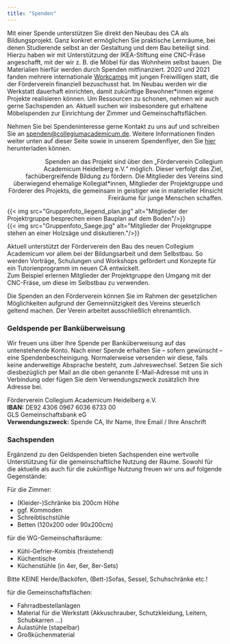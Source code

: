 ```yaml
---
title: "Spenden"
---
```


Mit einer Spende unterstützen Sie direkt den Neubau des CA als Bildungsprojekt.
Ganz konkret ermöglichen Sie praktische Lernräume, bei denen Studierende selbst
an der Gestaltung und dem Bau beteiligt sind. Hierzu haben wir mit Unterstützung
der IKEA-Stiftung eine CNC-Fräse angeschafft, mit der wir z. B. die Möbel für das
Wohnheim selbst bauen. Die Materialien hierfür werden durch Spenden
mitfinanziert. 2020 und 2021 fanden mehrere internationale <a href="https://collegiumacademicum.de/summerschool/">Workcamps</a> mit jungen Freiwilligen statt, die der Förderverein finanziell bezuschusst hat. Im Neubau
werden wir die Werkstatt dauerhaft einrichten, damit zukünftige Bewohner\*innen
eigene Projekte realisieren können. Um Ressourcen zu schonen, nehmen wir auch
gerne Sachspenden an. Aktuell suchen wir insbesondere gut erhaltene Möbelspenden zur Einrichtung der
Zimmer und Gemeinschaftsflächen.

Nehmen Sie bei Spendeninteresse gerne Kontakt zu uns auf und schreiben Sie an <a href="mailto:spenden@collegiumacademicum.de">spenden@collegiumacademicum.de</a>. Weitere Informationen finden weiter unten auf dieser Seite sowie in unserem Spendenflyer, den Sie <a href="/media/2019_Spenden-Flyer.pdf">hier</a> herunterladen können.

<section class="grid-col">
  <p style="text-align:right">
  Spenden an das Projekt sind über den „Förderverein Collegium Academicum
  Heidelberg e.V.“ möglich. Dieser verfolgt das Ziel, fachübergreifende
  Bildung zu fördern. Die Mitglieder des Vereins sind überwiegend ehemalige
  Kollegiat*innen, Mitglieder der Projektgruppe und Förderer des Projekts, die
  gemeinsam in geistiger wie in materieller Hinsicht Freiräume für
  junge Menschen schaffen.
  </p>
  {{< img src="Gruppenfoto_liegend_plan.jpg" alt="Mitglieder der Projektrgruppe besprechen einen Bauplan auf dem Boden"/>}}
</section>

<section class="grid-col">
  {{< img src="Gruppenfoto_Saege.jpg" alt="Mitglieder der Projektgruppe stehen an einer Holzsäge und diskutieren."/>}}
  <p style="text-align:left">
  Aktuell unterstützt der Förderverein den Bau des neuen Collegium Academicum
  vor allem bei der Bildungsarbeit und dem Selbstbau. So werden Vorträge,
  Schulungen und Workshops gefördert und Konzepte für ein Tutorienprogramm
  im neuen CA entwickelt.
  <br>
  Zum Beispiel erlernen Mitglieder der Projektgruppe den Umgang mit der
  CNC-Fräse, um diese im Selbstbau zu verwenden.
  </p>
</section>



Die Spenden an den Förderverein können Sie im Rahmen der gesetzlichen
Möglichkeiten aufgrund der Gemeinnützigkeit des Vereins steuerlich geltend
machen. Der Verein arbeitet ausschließlich ehrenamtlich.


### Geldspende per Banküberweisung
Wir freuen uns über Ihre Spende per Banküberweisung auf das untenstehende Konto. Nach einer Spende erhalten Sie – sofern gewünscht – eine Spendenbescheinigung. Normalerweise versenden wir diese, falls keine anderweitige Absprache besteht, zum Jahreswechsel. Setzen Sie sich diesbezüglich per Mail an die oben genannte E-Mail-Adresse mit uns in Verbindung oder fügen Sie dem Verwendungszweck zusätzlich Ihre Adresse bei.


<div class="notification is-primary">
  Förderverein Collegium Academicum Heidelberg e.V.<br>
  <b>IBAN:</b> DE92 4306 0967 6036 6733 00<br>
  GLS Gemeinschaftsbank eG<br>
  <b>Verwendungszweck:</b> Spende CA, Ihr Name, Ihre Email / Ihre Anschrift
</div>

### Sachspenden

Ergänzend zu den Geldspenden bieten Sachspenden eine wertvolle Unterstützung für die gemeinschaftliche Nutzung der Räume.
Sowohl für die aktuelle als auch für die zukünftige Nutzung freuen wir uns auf folgende Gegenstände:

Für die Zimmer:

- (Kleider-)Schränke bis 200cm Höhe
- ggf. Kommoden
- Schreibtischstühle
- Betten (120x200 oder 90x200cm)

für die WG-Gemeinschaftsräume:

- Kühl-Gefrier-Kombis (freistehend)
- Küchentische
- Küchenstühle (in 4er, 6er, 8er-Sets)

Bitte KEINE Herde/Backöfen, (Bett-)Sofas, Sessel, Schuhschränke etc.!

für die Gemeinschaftsflächen:
- Fahrradbestellanlagen
- Material für die Werkstatt (Akkuschrauber, Schutzkleidung, Leitern, Schubkarren ...)
- Aulastühle (stapelbar)
- Großküchenmaterial